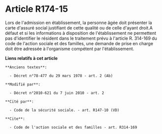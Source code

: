 # Article R174-15

Lors de l'admission en établissement, la personne âgée doit présenter la carte d'assuré social justifiant de cette qualité ou
de celle d'ayant droit.A défaut et si les informations à disposition de l'établissement ne permettent pas d'identifier le
résident dans le traitement prévu à l'article R. 314-169 du code de l'action sociale et des familles, une demande de prise en
charge doit être adressée à l'organisme compétent par l'établissement.

**Liens relatifs à cet article**

	**Anciens textes**:

	  - Décret n°78-477 du 29 mars 1978 - art. 2 (Ab)

	**Modifié par**:

	  - Décret n°2010-621 du 7 juin 2010 - art. 2

	**Cité par**:

	  - Code de la sécurité sociale. - art. R147-10 (VD)

	**Cite**:

	  - Code de l'action sociale et des familles - art. R314-169

